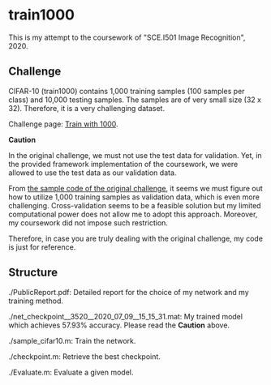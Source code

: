 # train1000

This is my attempt to the coursework of "SCE.I501 Image Recognition", 2020.

## Challenge 

CIFAR-10 (train1000) contains 1,000 training samples (100 samples per class) and 10,000 testing samples. The samples are of very small size (32 x 32). Therefore, it is a very challenging dataset.

Challenge page: [Train with 1000](http://www.ok.sc.e.titech.ac.jp/~mtanaka/proj/train1000/).

**Caution**

In the original challenge, we must not use the test data for validation. Yet, in the provided framework implementation of the coursework, we were allowed to use the test data as our validation data.

From [the sample code of the original challenge](https://github.com/mastnk/train1000/blob/master/sample_cifar10.py), it seems we must figure out how to utilize 1,000 training samples as validation data, which is even more challenging. Cross-validation seems to be a feasible solution but my limited computational power does not allow me to adopt this approach. Moreover, my coursework did not impose such restriction.

Therefore, in case you are truly dealing with the original challenge, my code is just for reference.

## Structure

./PublicReport.pdf: Detailed report for the choice of my network and my training method.

./net_checkpoint__3520__2020_07_09__15_15_31.mat: My trained model which achieves 57.93% accuracy. Please read the **Caution** above.

./sample_cifar10.m: Train the network. 

./checkpoint.m: Retrieve the best checkpoint. 

./Evaluate.m: Evaluate a given model.

